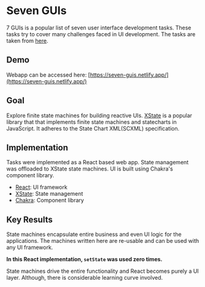 # Seven GUIs

7 GUIs is a popular list of seven user interface development tasks. These tasks try to cover many challenges faced in UI development. The tasks are taken from [here](https://eugenkiss.github.io/7guis/).

## Demo

Webapp can be accessed here: [https://seven-guis.netlify.app/](https://seven-guis.netlify.app/)

## Goal

Explore finite state machines for building reactive UIs. [XState](1) is a popular library that that implements finite state machines and statecharts in JavaScript. It adheres to the State Chart XML(SCXML) specification.

## Implementation

Tasks were implemented as a React based web app. State management was offloaded to XState state machines. UI is built using Chakra's component library.

- [React](2): UI framework
- [XState](1): State management
- [Chakra](3): Component library

## Key Results

State machines encapsulate entire business and even UI logic for the applications. The machines written here are re-usable and can be used with any UI framework.

**In this React implementation, `setState` was used zero times.**

State machines drive the entire functionality and React becomes purely a UI layer. Although, there is considerable learning curve involved.

[1]: https://xstate.js.org/docs/
[2]: https://reactjs.org/
[3]: https://chakra-ui.com/
